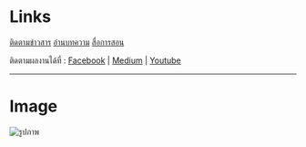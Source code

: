 # Links

[ติดตามข่าวสาร](https://www.facebook.com/KongRuksiamTutorial/)
[อ่านบทความ](https://kongruksiam.medium.com/)
[สื่อการสอน](https://www.youtube.com/@KongRuksiamOfficial)

ติดตามผลงานได้ที่ : [Facebook] | [Medium] | [Youtube]

[Facebook]:https://www.facebook.com/KongRuksiamTutorial/
[Medium]:https://kongruksiam.medium.com/
[Youtube]:https://www.youtube.com/@KongRuksiamOfficial

---
# Image

![รูปภาพ][logo]

[logo]:https://avatars.githubusercontent.com/u/16842675?v=4